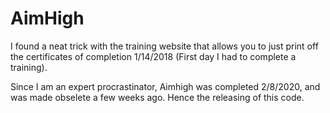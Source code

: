 # AimHigh

I found a neat trick with the training website that allows you to just print off the certificates of completion 1/14/2018 (First day I had to complete a training).

Since I am an expert procrastinator, Aimhigh was completed 2/8/2020, and was made obselete a few weeks ago.  Hence the releasing of this code.
